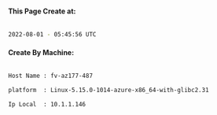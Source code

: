 
   
#### This Page Create at:

```bash

2022-08-01 - 05:45:56 UTC

```

#### Create By Machine:

```bash

Host Name : fv-az177-487

platform  : Linux-5.15.0-1014-azure-x86_64-with-glibc2.31

Ip Local  : 10.1.1.146

```

